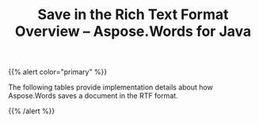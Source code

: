 ﻿---
title: Save in the Rich Text Format Overview – Aspose.Words for Java
articleTitle: Save in the Rich Text Format Overview
linktitle: Save in the Rich Text Format Overview
description: "Aspose.Words for Java allows you to work with different features supported when saving to Rich Text format."
type: docs
weight: 90
url: /java/save-in-the-rich-text-format-overview/
---

{{% alert color="primary" %}} 

The following tables provide implementation details about how Aspose.Words saves a document in the RTF format.

{{% /alert %}}
